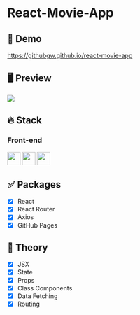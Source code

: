 # React-Movie-App

## 🔗 Demo
https://githubgw.github.io/react-movie-app

## 🖥 Preview
<img src="preview.png">

## 🔥 Stack
### Front-end
<img height="30" src="https://img.shields.io/badge/React-black?style=for-the-badge&logo=React&logoColor=#61DAFB"/> <img height="30" src="https://img.shields.io/badge/Javascript-black?style=for-the-badge&logo=Javascript&logoColor=F7DF1E"/>
<img height="30" src="https://img.shields.io/badge/Github-181717?style=for-the-badge&logo=Github&logoColor=white" />

## ✅ Packages
- [x] React
- [x] React Router
- [x] Axios
- [x] GitHub Pages

## 📖 Theory
- [x] JSX
- [x] State
- [x] Props
- [x] Class Components
- [x] Data Fetching
- [x] Routing
